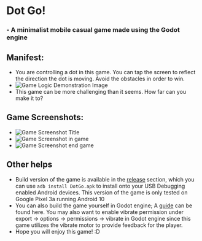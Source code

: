 # Dot Go!
### - A minimalist mobile casual game made using the Godot engine

## Manifest:
- You are controlling a dot in this game. You can tap the screen to reflect the direction the dot is moving. Avoid the obstacles in order to win.
- ![Game Logic Demonstration Image](https://user-images.githubusercontent.com/14120761/84314909-794a9e00-ab2e-11ea-8a0b-9489d308fa2f.gif)
- This game can be more challenging than it seems. How far can you make it to?

## Game Screenshots:
- ![Game Screenshot Title](https://user-images.githubusercontent.com/14120761/84315794-caa75d00-ab2f-11ea-9e21-573ec6916241.png)
- ![Game Screenshot in game](https://user-images.githubusercontent.com/14120761/84315808-cda24d80-ab2f-11ea-830a-8d3d7ebe0595.png)
- ![Game Screenshot end game](https://user-images.githubusercontent.com/14120761/84315984-004c4600-ab30-11ea-93b5-0de0a8e0fdc2.png)

## Other helps
- Build version of the game is available in the [release](https://github.com/Arivval/Game-Project/releases) section, which you can use `adb install DotGo.apk` to install onto your USB Debugging enabled Android devices. This version of the game is only tested on Google Pixel 3a running Android 10
- You can also build the game yourself in Godot engine; A [guide](https://docs.godotengine.org/en/stable/getting_started/workflow/export/exporting_for_android.html) can be found here. You may also want to enable vibrate permission under export -> options -> permissions -> vibrate in Godot engine since this game utilizes the vibrate motor to provide feedback for the player.
- Hope you will enjoy this game! :D
